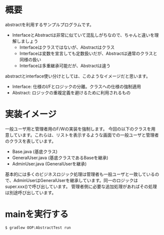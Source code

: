 # 概要
abstractを利用するサンプルプログラムです。

- InterfaceとAbstractは非常に似ていて混乱しがちなので、ちゃんと違いを理解しましょう
  - Interfaceはクラスではないが、Abstractはクラス
  - Interfaceは変数を宣言しても定数扱いだが、Abstractは通常のクラスと同様の扱い
  - Interfaceは多重継承可能だが、Abstractは違う

abstractとinterface使い分けとしては、このようなイメージだと思います。
- Interface: 仕様のI/Fとロジックの分離。クラスへの仕様の強制適用
- Abstract: ロジックの重複定義を避けるために利用されるもの

# 実装イメージ

一般ユーザ用と管理者用のF/Wの実装を強制します。
今回の以下のクラスを用意しています。これらは、リストを表示するような画面での一般ユーザと管理者のクラスを表しています。

- Base.java        (基底クラス)
- GeneralUser.java (基底クラスであるBaseを継承)
- AdminUser.java   (GeneralUserを継承)

基本的には多くのビジネスロジック処理は管理者も一般ユーザと一致しているので、AdminUserはGeneralUserを継承しています。同一のロジックはsuper.xxx()で呼び出しています。
管理者側に必要な追加処理があればその処理は別途呼び出しています。

# mainを実行する
```
$ gradlew OOP:AbstractTest run
```

